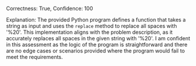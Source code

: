 Correctness: True, Confidence: 100

Explanation: The provided Python program defines a function that takes a string as input and uses the `replace` method to replace all spaces with '%20'. This implementation aligns with the problem description, as it accurately replaces all spaces in the given string with '%20'. I am confident in this assessment as the logic of the program is straightforward and there are no edge cases or scenarios provided where the program would fail to meet the requirements.